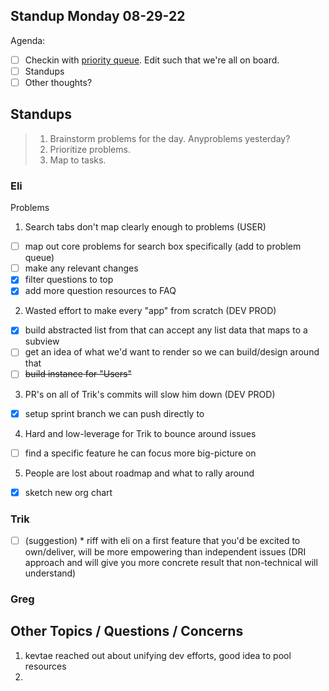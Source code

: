 ## Standup Monday 08-29-22

Agenda:

- [ ] Checkin with [priority queue](https://github.com/orgs/Krause-House/projects/6/views/1). Edit such that we're all on board.
- [ ] Standups
- [ ] Other thoughts?

## Standups

> 1. Brainstorm problems for the day. Anyproblems yesterday?
> 2. Prioritize problems.
> 3. Map to tasks.


### Eli
Problems

1. Search tabs don't map clearly enough to problems (USER)
- [ ] map out core problems for search box specifically (add to problem queue)
- [ ] make any relevant changes
- [x] filter questions to top
- [x] add more question resources to FAQ

2. Wasted effort to make every "app" from scratch (DEV PROD)
- [x] build abstracted list from that can accept any list data that maps to a subview
- [ ] get an idea of what we'd want to render so we can build/design around that
- [ ] ~~build instance for "Users"~~

3. PR's on all of Trik's commits will slow him down (DEV PROD)
- [x] setup sprint branch we can push directly to

4. Hard and low-leverage for Trik to bounce around issues
- [ ] find a specific feature he can focus more big-picture on

5. People are lost about roadmap and what to rally around
- [x] sketch new org chart

### Trik
- [ ] (suggestion) * riff with eli on a first feature that you'd be excited to own/deliver, will be more empowering than independent issues (DRI approach and will give you more concrete result that non-technical will understand)

### Greg


## Other Topics / Questions / Concerns
1. kevtae reached out about unifying dev efforts, good idea to pool resources
2. 
